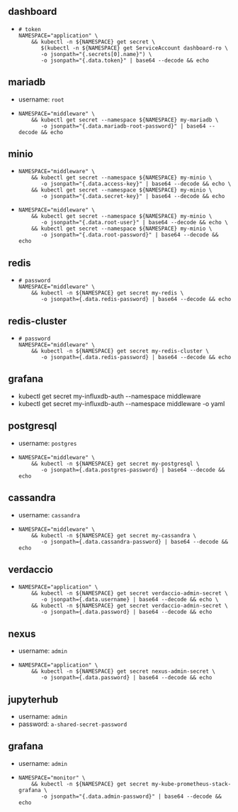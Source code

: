 ## dashboard
* ```shell
  # token
  NAMESPACE="application" \
      && kubectl -n ${NAMESPACE} get secret \
         $(kubectl -n ${NAMESPACE} get ServiceAccount dashboard-ro \
         -o jsonpath="{.secrets[0].name}") \
         -o jsonpath="{.data.token}" | base64 --decode && echo
  ```

## mariadb
* username: `root`
* ```shell
  NAMESPACE="middleware" \
      && kubectl get secret --namespace ${NAMESPACE} my-mariadb \
         -o jsonpath="{.data.mariadb-root-password}" | base64 --decode && echo
  ```

## minio
* ```shell
  NAMESPACE="middleware" \
      && kubectl get secret --namespace ${NAMESPACE} my-minio \
         -o jsonpath="{.data.access-key}" | base64 --decode && echo \
      && kubectl get secret --namespace ${NAMESPACE} my-minio \
         -o jsonpath="{.data.secret-key}" | base64 --decode && echo
  ```
* ```shell
  NAMESPACE="middleware" \
      && kubectl get secret --namespace ${NAMESPACE} my-minio \
         -o jsonpath="{.data.root-user}" | base64 --decode && echo \
      && kubectl get secret --namespace ${NAMESPACE} my-minio \
         -o jsonpath="{.data.root-password}" | base64 --decode && echo
  ```

## redis
* ```shell
  # password
  NAMESPACE="middleware" \
      && kubectl -n ${NAMESPACE} get secret my-redis \
         -o jsonpath={.data.redis-password} | base64 --decode && echo
  ```
  
## redis-cluster
* ```shell
  # password
  NAMESPACE="middleware" \
      && kubectl -n ${NAMESPACE} get secret my-redis-cluster \
         -o jsonpath={.data.redis-password} | base64 --decode && echo
  ```
## grafana
   * kubectl get secret my-influxdb-auth --namespace middleware
   * kubectl get secret my-influxdb-auth --namespace middleware -o yaml

  
  
## postgresql
* username: `postgres`
* ```shell
  NAMESPACE="middleware" \
      && kubectl -n ${NAMESPACE} get secret my-postgresql \
         -o jsonpath={.data.postgres-password} | base64 --decode && echo
  ```

## cassandra
* username: `cassandra`
* ```shell
  NAMESPACE="middleware" \
      && kubectl -n ${NAMESPACE} get secret my-cassandra \
         -o jsonpath={.data.cassandra-password} | base64 --decode && echo
  ```

## verdaccio
* ```shell
  NAMESPACE="application" \
      && kubectl -n ${NAMESPACE} get secret verdaccio-admin-secret \
         -o jsonpath={.data.username} | base64 --decode && echo \
      && kubectl -n ${NAMESPACE} get secret verdaccio-admin-secret \
         -o jsonpath={.data.password} | base64 --decode && echo
  ```

## nexus
* username: `admin`
* ```shell
  NAMESPACE="application" \
      && kubectl -n ${NAMESPACE} get secret nexus-admin-secret \
         -o jsonpath={.data.password} | base64 --decode && echo
  ```

## jupyterhub
* username: `admin`
* password: `a-shared-secret-password`

## grafana
* username: `admin`
* ```shell
  NAMESPACE="monitor" \
      && kubectl -n ${NAMESPACE} get secret my-kube-prometheus-stack-grafana \
         -o jsonpath="{.data.admin-password}" | base64 --decode && echo
  ```

